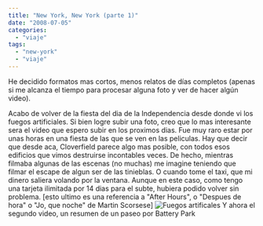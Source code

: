 ```yaml
---
title: "New York, New York (parte 1)"
date: "2008-07-05"
categories: 
  - "viaje"
tags: 
  - "new-york"
  - "viaje"
---
```


He decidido formatos mas cortos, menos relatos de días completos (apenas si me alcanza el tiempo para procesar alguna foto y ver de hacer algún video).

Acabo de volver de la fiesta del dia de la Independencia desde donde vi los fuegos artificiales. Si bien logre subir una foto, creo que lo mas interesante sera el video que espero subir en los proximos dias. Fue muy raro estar por unas horas en una fiesta de las que se ven en las peliculas. Hay que decir que desde aca, Cloverfield parece algo mas posible, con todos esos edificios que vimos destruirse incontables veces. De hecho, mientras filmaba algunas de las escenas (no muchas) me imagine teniendo que filmar el escape de algun ser de las tinieblas. O cuando tome el taxi, que mi dinero saliera volando por la ventana. Aunque en este caso, como tengo una tarjeta ilimitada por 14 dias para el subte, hubiera podido volver sin problema. \[esto ultimo es una referencia a "After Hours", o "Despues de hora" o "Jo, que noche" de Martin Scorsese\] ![Fuegos artificales](images/2638296436_c9a0a6ea47.jpg) Y ahora el segundo video, un resumen de un paseo por Battery Park
